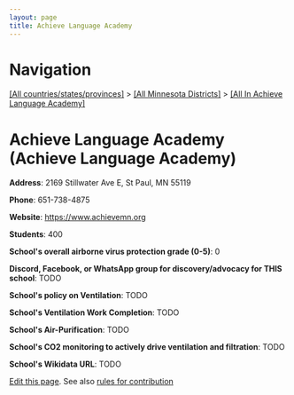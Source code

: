 ```yaml
---
layout: page
title: Achieve Language Academy
---
```

# Navigation

[[All countries/states/provinces]](../../..) > [[All Minnesota Districts]](../..) > [[All In Achieve Language Academy]](..)

# Achieve Language Academy (Achieve Language Academy)

**Address**: 2169 Stillwater Ave E, St Paul, MN 55119

**Phone**: 651-738-4875

**Website**: <https://www.achievemn.org>

**Students**: 400

**School's overall airborne virus protection grade (0-5)**: 0

**Discord, Facebook, or WhatsApp group for discovery/advocacy for THIS school**: TODO

**School's policy on Ventilation**: TODO

**School's Ventilation Work Completion**: TODO

**School's Air-Purification**: TODO

**School's CO2 monitoring to actively drive ventilation and filtration**: TODO

**School's Wikidata URL**: TODO


[Edit this page](https://github.com/ventilate-schools/MN/edit/main/./Achieve_Language_Academy/Achieve_Language_Academy.md). See also [rules for contribution](../../../contribution-rules/)